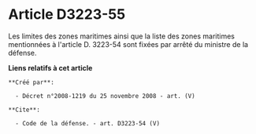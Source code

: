 # Article D3223-55

Les limites des zones maritimes ainsi que la liste des zones maritimes mentionnées à l'article D. 3223-54 sont fixées par
arrêté du ministre de la défense.

**Liens relatifs à cet article**

	**Créé par**:

	  - Décret n°2008-1219 du 25 novembre 2008 - art. (V)

	**Cite**:

	  - Code de la défense. - art. D3223-54 (V)
